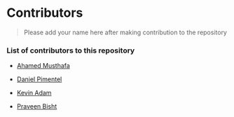 # Contributors

> Please add your name here after making contribution to the repository

### List of contributors to this repository

* [Ahamed Musthafa](https://github.com/amrs-tech)

* [Daniel Pimentel](http://d4n1.org)

* [Kevin Adam](https://github.com/vnxx)

* [Praveen Bisht](https://www.prvnbist.com)
